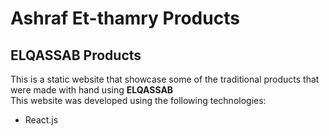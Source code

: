 # Ashraf Et-thamry Products

## ELQASSAB Products

This is a static website that showcase some of the traditional products that were made with hand using **ELQASSAB**  
This website was developed using the following technologies:

- React.js
